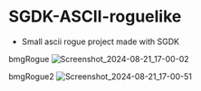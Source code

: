 # SGDK-ASCII-roguelike

- Small ascii rogue project made with SGDK


bmgRogue
![Screenshot_2024-08-21_17-00-02](https://github.com/user-attachments/assets/f4ecf1d2-e89b-43d0-969b-5a3a59412815)

bmgRogue2
![Screenshot_2024-08-21_17-00-51](https://github.com/user-attachments/assets/aeb8fb24-c65a-439b-bd64-e62072d55628)
